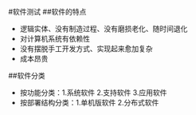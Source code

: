 #软件测试
##软件的特点
* 逻辑实体、没有制造过程、没有磨损老化、随时间退化
* 对计算机系统有依赖性
* 没有摆脱手工开发方式、实现起来愈加复杂
* 成本昂贵

##软件分类
* 按功能分类：1.系统软件 2.支持软件 3.应用软件
* 按部署结构分类：1.单机版软件 2.分布式软件

